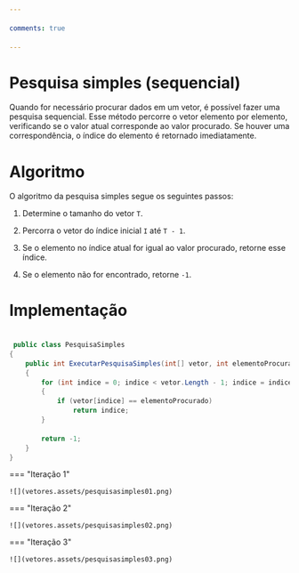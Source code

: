 ```yaml
---

comments: true

---
```


# **Pesquisa simples (sequencial)**

Quando for necessário procurar dados em um vetor, é possível fazer uma pesquisa sequencial. Esse método percorre o vetor elemento por elemento, verificando se o valor atual corresponde ao valor procurado. Se houver uma correspondência, o índice do elemento é retornado imediatamente.

# **Algoritmo**

O algoritmo da pesquisa simples segue os seguintes passos:

1. Determine o tamanho do vetor `T`.

2. Percorra o vetor do índice inicial `I` até `T - 1`.

3. Se o elemento no índice atual for igual ao valor procurado, retorne esse índice.

4. Se o elemento não for encontrado, retorne `-1`.

# **Implementação**


```csharp

 public class PesquisaSimples
{
    public int ExecutarPesquisaSimples(int[] vetor, int elementoProcurado)
    {
        for (int indice = 0; indice < vetor.Length - 1; indice = indice + 1)
        {
            if (vetor[indice] == elementoProcurado)
                return indice;
        }

        return -1;
    }    
}

```

=== "Iteração 1"

    ![](vetores.assets/pesquisasimples01.png)

=== "Iteração 2"

    ![](vetores.assets/pesquisasimples02.png)

=== "Iteração 3"

    ![](vetores.assets/pesquisasimples03.png)